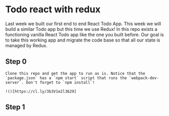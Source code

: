 # Todo react with redux

 Last week we built our first end to end React Todo App. This week we will build a similar Todo app but this time we use Redux! In this repo exists a functioning vanilla React Todo app like the one you built before. Our goal is to take this working app and migrate the code base so that all our state is managed by Redux. 

## Step 0
    Clone this repo and get the app to run as is. Notice that the `package.json` has a `npm start` script that runs the `webpack-dev-server`. Don't forget to `npm install`!

    !()[https://cl.ly/3b3V1e2l3629]

## Step 1
